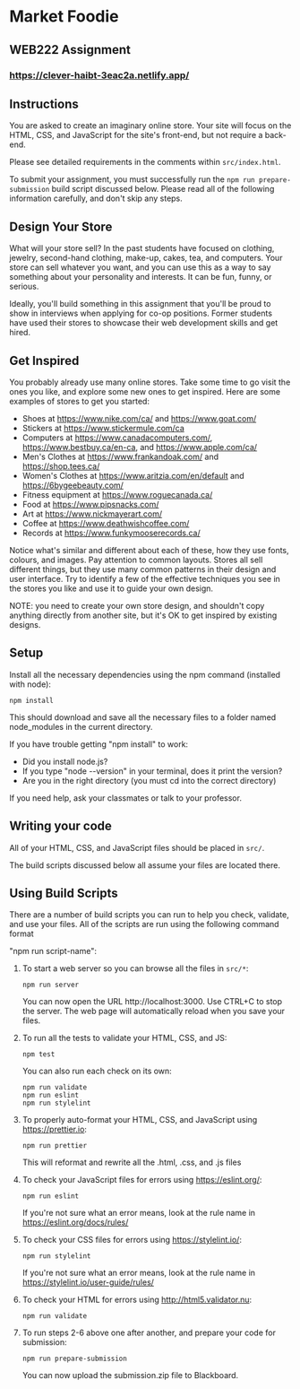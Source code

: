 # Market Foodie  

## WEB222 Assignment  

### https://clever-haibt-3eac2a.netlify.app/  
  
  
## Instructions

You are asked to create an imaginary online store. Your site will focus on the
HTML, CSS, and JavaScript for the site's front-end, but not require a back-end.

Please see detailed requirements in the comments within `src/index.html`.

To submit your assignment, you must successfully run the `npm run prepare-submission`
build script discussed below. Please read all of the following information
carefully, and don't skip any steps.

## Design Your Store

What will your store sell? In the past students have focused on clothing, jewelry,
second-hand clothing, make-up, cakes, tea, and computers. Your store can sell
whatever you want, and you can use this as a way to say something about your
personality and interests. It can be fun, funny, or serious.

Ideally, you'll build something in this assignment that you'll be proud to show
in interviews when applying for co-op positions. Former students have used their
stores to showcase their web development skills and get hired.

## Get Inspired

You probably already use many online stores. Take some time to go visit the ones you
like, and explore some new ones to get inspired. Here are some examples of
stores to get you started:

- Shoes at https://www.nike.com/ca/ and https://www.goat.com/
- Stickers at https://www.stickermule.com/ca
- Computers at https://www.canadacomputers.com/, https://www.bestbuy.ca/en-ca,
  and https://www.apple.com/ca/
- Men's Clothes at https://www.frankandoak.com/ and https://shop.tees.ca/
- Women's Clothes at https://www.aritzia.com/en/default and https://6bygeebeauty.com/
- Fitness equipment at https://www.roguecanada.ca/
- Food at https://www.pipsnacks.com/
- Art at https://www.nickmayerart.com/
- Coffee at https://www.deathwishcoffee.com/
- Records at https://www.funkymooserecords.ca/

Notice what's similar and different about each of these, how they use fonts,
colours, and images. Pay attention to common layouts. Stores all sell different
things, but they use many common patterns in their design and user interface.
Try to identify a few of the effective techniques you see in the stores you like
and use it to guide your own design.

NOTE: you need to create your own store design, and shouldn't copy anything directly
from another site, but it's OK to get inspired by existing designs.

## Setup

Install all the necessary dependencies using the npm command (installed with node):

```
npm install
```

This should download and save all the necessary files to a folder named
node_modules in the current directory.

If you have trouble getting "npm install" to work:

- Did you install node.js?
- If you type "node --version" in your terminal, does it print the version?
- Are you in the right directory (you must cd into the correct directory)

If you need help, ask your classmates or talk to your professor.

## Writing your code

All of your HTML, CSS, and JavaScript files should be placed in `src/`.

The build scripts discussed below all assume your files are located there.

## Using Build Scripts

There are a number of build scripts you can run to help you check, validate, and
use your files. All of the scripts are run using the following command format

"npm run script-name":

1. To start a web server so you can browse all the files in `src/*`:

   ```
   npm run server
   ```

   You can now open the URL http://localhost:3000. Use CTRL+C to stop the server.
   The web page will automatically reload when you save your files.

2. To run all the tests to validate your HTML, CSS, and JS:

   ```
   npm test
   ```

   You can also run each check on its own:

   ```
   npm run validate
   npm run eslint
   npm run stylelint
   ```

3. To properly auto-format your HTML, CSS, and JavaScript using https://prettier.io:

   ```
   npm run prettier
   ```

   This will reformat and rewrite all the .html, .css, and .js files

4. To check your JavaScript files for errors using https://eslint.org/:

   ```
   npm run eslint
   ```

   If you're not sure what an error means, look at the rule name in
   https://eslint.org/docs/rules/

5. To check your CSS files for errors using https://stylelint.io/:

   ```
   npm run stylelint
   ```

   If you're not sure what an error means, look at the rule name in
   https://stylelint.io/user-guide/rules/

6. To check your HTML for errors using http://html5.validator.nu:

   ```
   npm run validate
   ```

7. To run steps 2-6 above one after another, and prepare your code for submission:

   ```
   npm run prepare-submission
   ```

   You can now upload the submission.zip file to Blackboard.

    <!--
      Introduction
      ------------
   
      You are asked to create an online store in HTML, CSS, and JavaScript.
      Please implement a store with all of the following requirements.
   
      You may remove this comment and place all your HTML in this file.
   
      Requirements:
   
      1. Use a JavaScript or JSON file to describe your store's items, and each
      item's details.  For example, the price, title, description, image URL, etc.
      should all be properties on an Object, and these Objects should all be stored
      in one or more Arrays, for example:
   
      [
        {
          name: 'Name of product',
          description: 'Full desc of this item...'
          price: 100,                        // NOTE: prices are often done in whole cents and then formatted to dollars/cents
          category: 'category1',             // category of this item
          imageUrl: 'images/item-1234.jpg',  // relative URL to image of this item
        },
        ...
      ]
   
      2. Use JavaScript and DOM programming to build the items in your store (see
      details below on requirements).  Instead of hard-coding everything in HTML,
      write functions to generate the cards for each item programmatically (similar
      to how you built the countries table UI in the previous assignment).
   
      3. Include a header across the top with your store's name, a logo,
      and use a different background colour, web font, etc. Your header should
      include info about what the store is, what it sells, etc.  Use some images
      to try and draw the user in. NOTE: place all your site's images in the
      `src/images/` directory.
   
      4. Below the header, a multi-column layout of items you can purchase in the
      store.  You must have at least 10 items in your store, and at least 2
      categories of items. For example, if you are selling clothing, you might
      have categories for Men, Women, and Children, and each category would have
      its own set of items.  Each item should include:
      
        - a picture of the item
        - the item's name or title
        - a complete description of the item
        - a category (i.e., each item must belong to one or more categories)
        - a price, formatted in Canadian Dollars (i.e., en-CA)
      
      Each item should be its own "card" (i.e., some kind of box around each item
      separating one from the next, with suitable whitespace between).  The HTML
      for these cards should be generated from your JavaScript or JSON data (see 1.
      and 2. above).
   
      5. A category menu or "sidebar" (left, right, or top depending on your design)
      showing the different categories of items in your store.  If a
      user clicks on one of the categories, use CSS and JavaScript to hide all
      other items in the store (i.e., only show items for the chosen category).
      Make sure you include a way to return to seeing all categories, and make it
      obvious to the user that they are only seeing a partial list of items when
      you filter by category (i.e., use CSS and HTML to change things somehow).
   
      6. Below the store items, a footer with the name of the store, any relevant
      links you need to give users.  Include links and icons to any social media
      for your store (Facebook, Twitter, etc). NOTE: you don't have to create such
      accounts, but you can provide links to imaginary accounts.
   
      7. Use at least two different Web Fonts for your store.  The titles should
      be different from any regular text.  Use a free font service like
      https://fonts.google.com/ or any other that you choose.  You can also
      experiment with different font sizes and colours to draw attention toward
      or away from various parts of your design.
   
      8. Pick a colour theme using a tool like https://colorhunt.co/ with at least
      3 colours (primary, secondary, accent), and use them throughout your site
      for backgrounds, borders, fonts. Your store page needs to look attractive
      and marks will be given for good a good looking site.  No one will buy from
      a store that looks like its owners aren't professional or don't care about
      details.  Also make sure that the colour contrast in your site is suitable
      for everyone to read.
   
      9. Use modern CSS to help you achieve your layout.  For example, Flexbox
      and CSS Grid can help you create professional looking layouts.  Here
      are some guides to get you started:
   
       - https://developer.mozilla.org/en-US/docs/Web/CSS/CSS_Flexible_Box_Layout/Basic_Concepts_of_Flexbox
       - https://developer.mozilla.org/en-US/docs/Web/CSS/CSS_Grid_Layout/Basic_Concepts_of_Grid_Layout
       
      You are also welcome to use existing CSS libraries to help you with your layout,
      but you must also include your own styles (i.e., you can't use a library
      for everything in your design).
   
      10. Make sure you don't use copyrighted materials from other sites.  If you use
      icons, fonts, images, etc., make sure you are legally permitted to reuse them,
      and include references to indicate where you got them. Some resources to consider:
   
        - https://unsplash.com/ for images
        - https://fontawesome.com/ for icons
        - https://gallery.manypixels.co/ or https://undraw.co/illustrations for illustrations (SVG)
   
      11. Make sure you reduce the download size of images you include in your
      store.  Your images shouldn't be larger than 1M in size.  Users don't want to
      download 10s or 100s of megabytes of data, especially on mobile.  You can use an
      online tool like https://squoosh.app/ to help you reduce images.  You will
      lose marks if your images aren't optimized for the web.
   
      12. Make sure you have no JavaScript or other errors in your Dev Tools Console.
      Run your site, and test all aspects of it with the Console open, and fix
      any issues you encounter.
   
      13. Make sure your code is properly indented and commented, and that you've used
      good naming practices for variables, functions, ids, classes, etc.
   
      14. Have fun!  Build something you'd be proud to show future employers in
      interviews.  Take the time to properly design and implement a beautiful and
      functional storefront.  Maybe it will inspire you to start your own online business?
    -->
